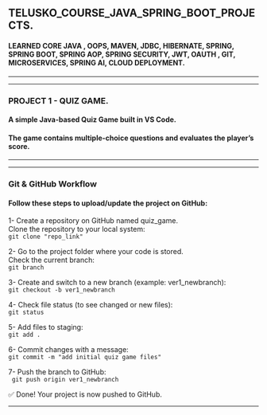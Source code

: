 ## TELUSKO_COURSE_JAVA_SPRING_BOOT_PROJECTS.  

#### LEARNED CORE JAVA , OOPS, MAVEN, JDBC, HIBERNATE, SPRING, SPRING BOOT, SPRING AOP, SPRING SECURITY, JWT, OAUTH , GIT, MICROSERVICES, SPRING AI, CLOUD DEPLOYMENT.  

***********************************************
***********************************************
### PROJECT 1 - QUIZ GAME.  
#### A simple **Java-based Quiz Game** built in VS Code.    
#### The game contains multiple-choice questions and evaluates the player’s score.   


***********************************************
***********************************************
### Git & GitHub Workflow  

#### Follow these steps to upload/update the project on GitHub:  

1- Create a repository on GitHub named quiz_game.  
Clone the repository to your local system:  
``` git clone "repo_link" ```


2- Go to the project folder where your code is stored.  
Check the current branch:  
``` git branch ``` 

3-
Create and switch to a new branch (example: ver1_newbranch):  
``` git checkout -b ver1_newbranch ``` 

4-
Check file status (to see changed or new files):  
``` git status ``` 

5-
Add files to staging:  
``` git add . ``` 

6-
Commit changes with a message:  
``` git commit -m "add initial quiz game files" ``` 

7-
Push the branch to GitHub:  
```  git push origin ver1_newbranch ``` 


✅ Done! Your project is now pushed to GitHub.  

**********************************


